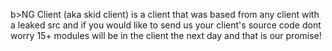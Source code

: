 b>NG Client (aka skid client)</b>
is a client that was based from any client with a leaked src and if you would like to send us your client's source code dont worry 15+ modules will be in the client the next day and that is our promise!
